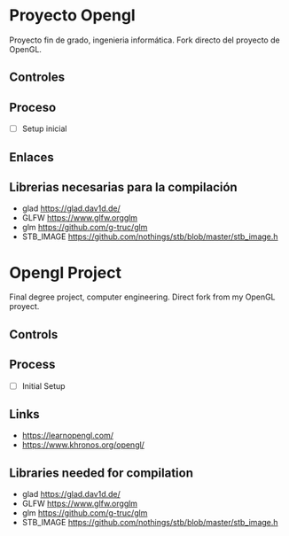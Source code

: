 # Proyecto Opengl

Proyecto fin de grado, ingenieria informática. Fork directo del proyecto de OpenGL.

## Controles

## Proceso

- [ ] Setup inicial

## Enlaces

## Librerias necesarias para la compilación

- glad <https://glad.dav1d.de/>
- GLFW <https://www.glfw.orgglm>
- glm <https://github.com/g-truc/glm>
- STB_IMAGE <https://github.com/nothings/stb/blob/master/stb_image.h>

# Opengl Project

Final degree project, computer engineering. Direct fork from my OpenGL proyect.

## Controls

## Process

- [ ] Initial Setup

## Links

- <https://learnopengl.com/>
- <https://www.khronos.org/opengl/>

## Libraries needed for compilation

- glad <https://glad.dav1d.de/>
- GLFW <https://www.glfw.orgglm>
- glm <https://github.com/g-truc/glm>
- STB_IMAGE <https://github.com/nothings/stb/blob/master/stb_image.h>
